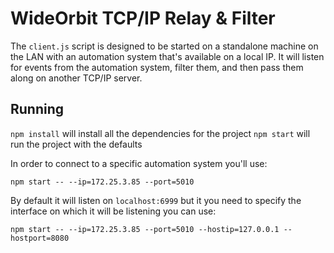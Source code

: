 # WideOrbit TCP/IP Relay & Filter

The `client.js` script is designed to be started on a standalone machine on the LAN with an automation
system that's available on a local IP.  It will listen for events from the automation system, filter
them, and then pass them along on another TCP/IP server.

## Running

`npm install` will install all the dependencies for the project
`npm start` will run the project with the defaults

In order to connect to a specific automation system you'll use:

`npm start -- --ip=172.25.3.85 --port=5010`

By default it will listen on `localhost:6999` but it you need to specify the interface on which it will
be listening you can use:

`npm start -- --ip=172.25.3.85 --port=5010 --hostip=127.0.0.1 --hostport=8080`

